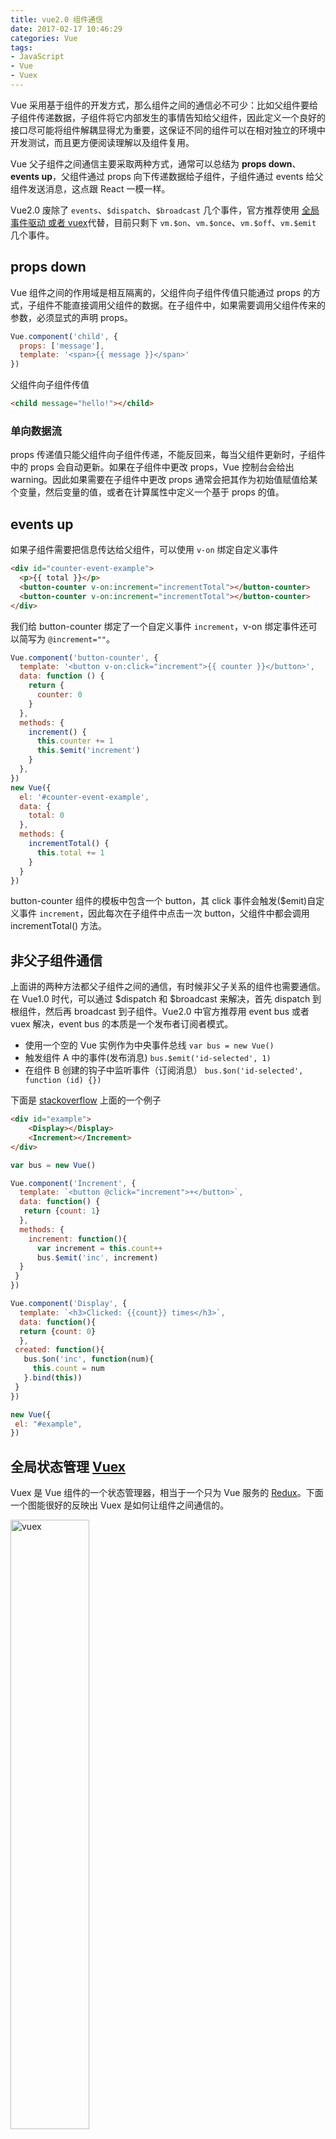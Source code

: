 ```yaml
---
title: vue2.0 组件通信
date: 2017-02-17 10:46:29
categories: Vue
tags: 
- JavaScript
- Vue
- Vuex
---
```


Vue 采用基于组件的开发方式，那么组件之间的通信必不可少：比如父组件要给子组件传递数据，子组件将它内部发生的事情告知给父组件，因此定义一个良好的接口尽可能将组件解耦显得尤为重要，这保证不同的组件可以在相对独立的环境中开发测试，而且更方便阅读理解以及组件复用。

Vue 父子组件之间通信主要采取两种方式，通常可以总结为 **props down**、**events up**，父组件通过 props 向下传递数据给子组件，子组件通过 events 给父组件发送消息，这点跟 React 一模一样。

<!-- more -->
Vue2.0 废除了 `events`、`$dispatch`、`$broadcast` 几个事件，官方推荐使用 [全局事件驱动 或者 vuex](https://github.com/vuejs/vue/issues/2873)代替，目前只剩下 `vm.$on`、`vm.$once`、`vm.$off`、`vm.$emit` 几个事件。

## props down

Vue 组件之间的作用域是相互隔离的，父组件向子组件传值只能通过 props 的方式，子组件不能直接调用父组件的数据。在子组件中，如果需要调用父组件传来的参数，必须显式的声明 props。

```javascript
Vue.component('child', {
  props: ['message'],
  template: '<span>{{ message }}</span>'
})
```
父组件向子组件传值

```html
<child message="hello!"></child>
```
### 单向数据流

props 传递值只能父组件向子组件传递，不能反回来，每当父组件更新时，子组件中的 props 会自动更新。如果在子组件中更改 props，Vue 控制台会给出 warning。因此如果需要在子组件中更改 props 通常会把其作为初始值赋值给某个变量，然后变量的值，或者在计算属性中定义一个基于 props 的值。

## events up

如果子组件需要把信息传达给父组件，可以使用 `v-on` 绑定自定义事件

```html
<div id="counter-event-example">
  <p>{{ total }}</p>
  <button-counter v-on:increment="incrementTotal"></button-counter>
  <button-counter v-on:increment="incrementTotal"></button-counter>
</div>
```
我们给 button-counter 绑定了一个自定义事件 `increment`，v-on 绑定事件还可以简写为 `@increment=""`。

```javascript
Vue.component('button-counter', {
  template: '<button v-on:click="increment">{{ counter }}</button>',
  data: function () {
    return {
      counter: 0
    }
  },
  methods: {
    increment() {
      this.counter += 1
      this.$emit('increment')
    }
  },
})
new Vue({
  el: '#counter-event-example',
  data: {
    total: 0
  },
  methods: {
    incrementTotal() {
      this.total += 1
    }
  }
})
```
button-counter 组件的模板中包含一个 button，其 click 事件会触发($emit)自定义事件 `increment`，因此每次在子组件中点击一次 button，父组件中都会调用 incrementTotal() 方法。

## 非父子组件通信

上面讲的两种方法都父子组件之间的通信，有时候非父子关系的组件也需要通信。在 Vue1.0 时代，可以通过 $dispatch 和 $broadcast 来解决，首先 dispatch 到根组件，然后再 broadcast 到子组件。Vue2.0 中官方推荐用 event bus 或者 vuex 解决，event bus 的本质是一个发布者订阅者模式。

- 使用一个空的 Vue 实例作为中央事件总线
	`var bus = new Vue()`
- 触发组件 A 中的事件(发布消息)
	`bus.$emit('id-selected', 1)`
- 在组件 B 创建的钩子中监听事件（订阅消息）
	`bus.$on('id-selected', function (id) {})`
 
 下面是 [stackoverflow](http://stackoverflow.com/questions/38064054/vue-js-global-event-bus) 上面的一个例子

```html
<div id="example">
    <Display></Display>
    <Increment></Increment>
</div>
```

```javascript
var bus = new Vue()

Vue.component('Increment', {
  template: `<button @click="increment">+</button>`,
  data: function() {
   return {count: 1}
  },
  methods: {
    increment: function(){
      var increment = this.count++
      bus.$emit('inc', increment)
  }
 }
})

Vue.component('Display', {
  template: `<h3>Clicked: {{count}} times</h3>`,
  data: function(){
  return {count: 0}
  },
 created: function(){
   bus.$on('inc', function(num){
     this.count = num
   }.bind(this))
 }
})

new Vue({
 el: "#example",
})
```

## 全局状态管理 [Vuex](https://vuex.vuejs.org)

Vuex 是 Vue 组件的一个状态管理器，相当于一个只为 Vue 服务的 [Redux](http://redux.js.org/)。下面一个图能很好的反映出 Vuex 是如何让组件之间通信的。

<img src="/assets/img/vuex.png" alt="vuex" width="50%">

下面是 Vuex 官网上给出的一个 [计数器的例子](https://jsfiddle.net/n9jmu5v7/341/)

```html
<div id="app">
  <p>{{ count }}</p>
  <p>
    <button @click="increment">+</button>
    <button @click="decrement">-</button>
  </p>
</div>
```

```javascript
const store = new Vuex.Store({
  state: {
    count: 0
  },
  mutations: {
    increment: state => state.count++,
    decrement: state => state.count--
  }
})

const app = new Vue({
  el: '#app',
  computed: {
    count() {
      return store.state.count
    }
  },
  methods: {
    increment() {
      store.commit('increment')
    },
    decrement() {
      store.commit('decrement')
    }
  }
})
```

点击查看效果
{% raw %}
<!DOCTYPE html>
<html lang="en">
<body>
<div id="app">
  <p>{{ count }}</p>
  <p>
    <button @click="increment">+</button>
    <button @click="decrement">-</button>
  </p>
</div>
</body>
<script src="https://unpkg.com/vue/dist/vue.js"></script>
<script src="https://unpkg.com/vuex@2.0.0"></script>
<script type="text/javascript">
const store = new Vuex.Store({
  state: {
    count: 0
  },
  mutations: {
    increment: state => state.count++,
    decrement: state => state.count--
  }
})

const app = new Vue({
  el: '#app',
  computed: {
    count() {
      return store.state.count
    }
  },
  methods: {
    increment() {
      store.commit('increment')
    },
    decrement() {
      store.commit('decrement')
    }
  }
})
</script>
</html>
{% endraw %}

在 Vuex 中，store 是组件状态的一个容器，上面的 store 中定义了一个初始的 state 对象，和两个 mutations 函数。我们可以通过 store.state 来获取状态对象，以及通过 store.commit 方法触发状态变更。要注意的是，我们不能直接更改 store 中的状态，改变 store 中的状态的唯一途径就是显式地提交(commit) mutations。

## 总结

1. 父组件向子组件传递信息使用 props down
2. 子组件向父组件传递信息使用 event up
3. 其它关系类型组件通信使用 global event bus
4. 大型 SPA 组件之间通信使用 Vuex 管理组件状态